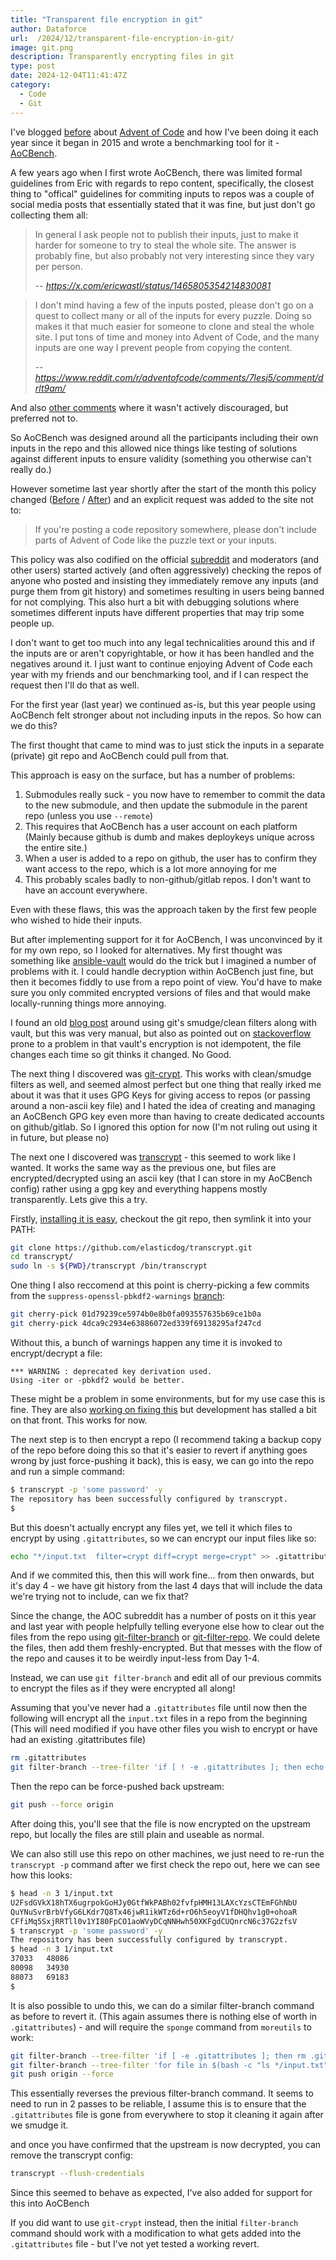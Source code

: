 ```yaml
---
title: "Transparent file encryption in git"
author: Dataforce
url:  /2024/12/transparent-file-encryption-in-git/
image: git.png
description: Transparently encrypting files in git
type: post
date: 2024-12-04T11:41:47Z
category:
  - Code
  - Git
---
```


I've blogged [before](/2018/08/advent-of-code-benchmarking/) about [Advent of Code](https://adventofcode.com/) and how I've been doing it each year since it began in 2015 and wrote a benchmarking tool for it - [AoCBench](https://github.com/shanemcc/aocbench).

A few years ago when I first wrote AoCBench, there was limited formal guidelines from Eric with regards to repo content, specifically, the closest thing to "offical" guidelines for commiting inputs to repos was a couple of social media posts that essentially stated that it was fine, but just don't go collecting them all:

> In general I ask people not to publish their inputs, just to make it harder for someone to try to steal the whole site. The answer is probably fine, but also probably not very interesting since they vary per person.
>
> -- <cite>https://x.com/ericwastl/status/1465805354214830081</cite>

> I don't mind having a few of the inputs posted, please don't go on a quest to collect many or all of the inputs for every puzzle. Doing so makes it that much easier for someone to clone and steal the whole site. I put tons of time and money into Advent of Code, and the many inputs are one way I prevent people from copying the content.
>
> -- <cite>https://www.reddit.com/r/adventofcode/comments/7lesj5/comment/drlt9am/</cite>

And also [other comments](https://www.reddit.com/r/adventofcode/comments/e7khy8/comment/fa13hb9/) where it wasn't actively discouraged, but preferred not to.

So AoCBench was designed around all the participants including their own inputs in the repo and this allowed nice things like testing of solutions against different inputs to ensure validity (something you otherwise can't really do.)

However sometime last year shortly after the start of the month this policy changed ([Before](https://web.archive.org/web/20231203054710/https://adventofcode.com/about) / [After](https://web.archive.org/web/20231206142838/https://adventofcode.com/about)) and an explicit request was added to the site not to:

> If you're posting a code repository somewhere, please don't include parts of Advent of Code like the puzzle text or your inputs.

This policy was also codified on the official [subreddit](https://reddit.com/r/adventofcode) and moderators (and other users) started actively (and often aggressively) checking the repos of anyone who posted and insisting they immediately remove any inputs (and purge them from git history) and sometimes resulting in users being banned for not complying. This also hurt a bit with debugging solutions where sometimes different inputs have different properties that may trip some people up.

I don't want to get too much into any legal technicalities around this and if the inputs are or aren't copyrightable, or how it has been handled and the negatives around it. I just want to continue enjoying Advent of Code each year with my friends and our benchmarking tool, and if I can respect the request then I'll do that as well.

For the first year (last year) we continued as-is, but this year people using AoCBench felt stronger about not including inputs in the repos. So how can we do this?

<!--more-->

The first thought that came to mind was to just stick the inputs in a separate (private) git repo and AoCBench could pull from that.

This approach is easy on the surface, but has a number of problems:

1) Submodules really suck - you now have to remember to commit the data to the new submodule, and then update the submodule in the parent repo (unless you use `--remote`)
2) This requires that AoCBench has a user account on each platform (Mainly because github is dumb and makes deploykeys unique across the entire site.)
3) When a user is added to a repo on github, the user has to confirm they want access to the repo, which is a lot more annoying for me
4) This probably scales badly to non-github/gitlab repos. I don't want to have an account everywhere.

Even with these flaws, this was the approach taken by the first few people who wished to hide their inputs.

But after implementing support for it for AoCBench, I was unconvinced by it for my own repo, so I looked for alternatives. My first thought was something like [ansible-vault](https://docs.ansible.com/ansible/latest/vault_guide/index.html#encrypting-unencrypted-files) would do the trick but I imagined a number of problems with it. I could handle decryption within AoCBench just fine, but then it becomes fiddly to use from a repo point of view. You'd have to make sure you only commited encrypted versions of files and that would make locally-running things more annoying.

I found an old [blog post](https://leucos.github.io/articles/transparent-vault-revisited/) around using git's smudge/clean filters along with vault, but this was very manual, but also as pointed out on [stackoverflow](https://stackoverflow.com/questions/37660094/git-clean-smudge-filters-for-ansible-vault-secrets) prone to a problem in that vault's encryption is not idempotent, the file changes each time so git thinks it changed. No Good.

The next thing I discovered was [git-crypt](https://github.com/AGWA/git-crypt). This works with clean/smudge filters as well, and seemed almost perfect but one thing that really irked me about it was that it uses GPG Keys for giving access to repos (or passing around a non-ascii key file) and I hated the idea of creating and managing an AoCBench GPG key even more than having to create dedicated accounts on github/gitlab. So I ignored this option for now (I'm not ruling out using it in future, but please no)

The next one I discovered was [transcrypt](https://github.com/elasticdog/transcrypt) - this seemed to work like I wanted. It works the same way as the previous one, but files are encrypted/decrypted using an ascii key (that I can store in my AoCBench config) rather using a gpg key and everything happens mostly transparently. Lets give this a try.

Firstly, [installing it is easy](https://github.com/elasticdog/transcrypt/blob/main/INSTALL.md), checkout the git repo, then symlink it into your PATH:

```sh
git clone https://github.com/elasticdog/transcrypt.git
cd transcrypt/
sudo ln -s ${PWD}/transcrypt /bin/transcrypt
```

One thing I also reccomend at this point is cherry-picking a few commits from the `suppress-openssl-pbkdf2-warnings` [branch](https://github.com/elasticdog/transcrypt/compare/main...suppress-openssl-pbkdf2-warnings):

```sh
git cherry-pick 01d79239ce5974b0e8b0fa093557635b69ce1b0a
git cherry-pick 4dca9c2934e63886072ed339f69138295af247cd
```

Without this, a bunch of warnings happen any time it is invoked to encrypt/decrypt a file:

```
*** WARNING : deprecated key derivation used.
Using -iter or -pbkdf2 would be better.
```

These might be a problem in some environments, but for my use case this is fine. They are also [working on fixing this](https://github.com/elasticdog/transcrypt/pull/162) but development has stalled a bit on that front. This works for now.


The next step is to then encrypt a repo (I recommend taking a backup copy of the repo before doing this so that it's easier to revert if anything goes wrong by just force-pushing it back), this is easy, we can go into the repo and run a simple command:
```sh
$ transcrypt -p 'some password' -y
The repository has been successfully configured by transcrypt.
$
```

But this doesn't actually encrypt any files yet, we tell it which files to encrypt by using `.gitattributes`, so we can encrypt our input files like so:

```sh
echo "*/input.txt  filter=crypt diff=crypt merge=crypt" >> .gitattributes
```

And if we commited this, then this will work fine... from then onwards, but it's day 4 - we have git history from the last 4 days that will include the data we're trying not to include, can we fix that?

Since the change, the AOC subreddit has a number of posts on it this year and last year with people helpfully telling everyone else how to clear out the files from the repo using [git-filter-branch](http://www.kernel.org/pub/software/scm/git/docs/git-filter-branch.html) or [git-filter-repo](https://github.com/newren/git-filter-repo). We could delete the files, then add them freshly-encrypted. But that messes with the flow of the repo and causes it to be weirdly input-less from Day 1-4.

Instead, we can use `git filter-branch` and edit all of our previous commits to encrypt the files as if they were encrypted all along!

Assuming that you've never had a `.gitattributes` file until now then the following will encrypt all the `input.txt` files in a repo from the beginning (This will need modified if you have other files you wish to encrypt or have had an existing .gitattributes file)

```sh
rm .gitattributes
git filter-branch --tree-filter 'if [ ! -e .gitattributes ]; then echo "*/input.txt  filter=crypt diff=crypt merge=crypt" >> .gitattributes; fi; for file in $(bash -c "ls */input.txt"); do if [ -e ${file} ]; then git rm --cached -- ${file} && git add -- ${file}; fi; done'
```

Then the repo can be force-pushed back upstream:

```sh
git push --force origin
```

After doing this, you'll see that the file is now encrypted on the upstream repo, but locally the files are still plain and useable as normal.

We can also still use this repo on other machines, we just need to re-run the `transcrypt -p` command after we first check the repo out, here we can see how this looks:

```sh
$ head -n 3 1/input.txt
U2FsdGVkX18hTX6ugrpokGoHJy0GtfWkPABh02fvfpHMH13LAXcYzsCTEmFGhNbU
QuYNuSvrBrbVfyG6LKdr7Q8Tx46jwR1ikWTz6d+rO6h5eoyV1fDHQhv1g0+ohoaR
CFfiMq5SxjRRTll0v1YI80FpCO1aoWVyDCqNNHwh50XKFgdCUQnrcN6c37G2zfsV
$ transcrypt -p 'some password' -y
The repository has been successfully configured by transcrypt.
$ head -n 3 1/input.txt
37033   48086
80098   34930
88073   69183
$
```

It is also possible to undo this, we can do a similar filter-branch command as before to revert it. (This again assumes there is nothing else of worth in `.gitattributes`) - and will require the `sponge` command from `moreutils` to work:

```sh
git filter-branch --tree-filter 'if [ -e .gitattributes ]; then rm .gitattributes; fi;' -f
git filter-branch --tree-filter 'for file in $(bash -c "ls */input.txt"); do if [ -e ${file} ]; then git rm --cached -- ${file} && cat ${file} | transcrypt smudge context=default | sponge ${file} && git add -- ${file}; fi; done' -f
git push origin --force
```

This essentially reverses the previous filter-branch command. It seems to need to run in 2 passes to be reliable, I assume this is to ensure that the `.gitattributes` file is gone from everywhere to stop it cleaning it again after we smudge it.

and once you have confirmed that the upstream is now decrypted, you can remove the transcrypt config:
```sh
transcrypt --flush-credentials
```

Since this seemed to behave as expected, I've also added for support for this into AoCBench


If you did want to use `git-crypt` instead, then the initial `filter-branch` command should work with a modification to what gets added into the `.gitattributes` file - but I've not yet tested a working revert.
